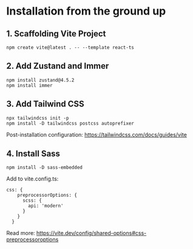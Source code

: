 # Installation from the ground up

## 1. Scaffolding Vite Project
```
npm create vite@latest . -- --template react-ts
```

## 2. Add Zustand and Immer
```
npm install zustand@4.5.2
npm install immer
```

## 3. Add Tailwind CSS 
```
npx tailwindcss init -p
npm install -D tailwindcss postcss autoprefixer
```
Post-installation configuration: https://tailwindcss.com/docs/guides/vite

## 4. Install Sass
```
npm install -D sass-embedded
```
Add to vite.config.ts:
```
css: {
    preprocessorOptions: {
      scss: {
        api: 'modern'
      }
    }
  }
```

Read more: https://vite.dev/config/shared-options#css-preprocessoroptions

